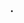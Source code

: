 
・ <script> 要素はHTML ファイルの末尾付近に置く  
   →ブラウザーがファイルに現れる順番でコードを読み込むから。  
     JavaScript が先に読み込まれ、まだ読み込まれていないHTMLに影響を与えることになると、問題が生じる可能性がある。  
・変数  
   const/let/var  
   String('')/Number/Boolean/Array/Object  
   (Objectは基本的には何でも格納OK。 JavaScriptのすべてがオブジェクトであり、変数に格納することができる。)  
   
   let、var、constの違い
   |  | let | var | const |
   | :--- | :--- | :--- | :--- |
   | 再宣言 | 不可能 | 可能 | 不可能 |
   | 再代入 | 可能 | 可能 | 不可能 |
   | スコープ | ブロックスコープ | 関数スコープ | ブロックスコープ |
   | 繰り返し構文 | 可能 | 可能 | 不可能 |
   
   基本はconstで定義する。繰り返し構文のみletを定義する。  
   varは使用しない方が良い。→まざまな場面で利用できる反面、意図しない再宣言や再代入によってエラーにつながる可能性がある。  

・演算子  
    厳密等価：===  
    否定・非等価：!,!==  

・関数  
    let myHTML = document.querySelector('html');  
    myHTML.addEventListener('click', function () {  
      alert('XXX');  
    });  
    ⇒   document.querySelector('html').addEventListener('click', function () {  
            alert('XXX');
         });
         ⇒addEventListener()に渡した関数は、名前を持たないので無名関数。  
           無名関数の書き方として、アロー関数と呼ばれるものがある。アロー関数は() =>をfunction()の代わりに使用する。  
           document.querySelector('html').addEventListener('click', () => {  
              alert('XXX');
           });